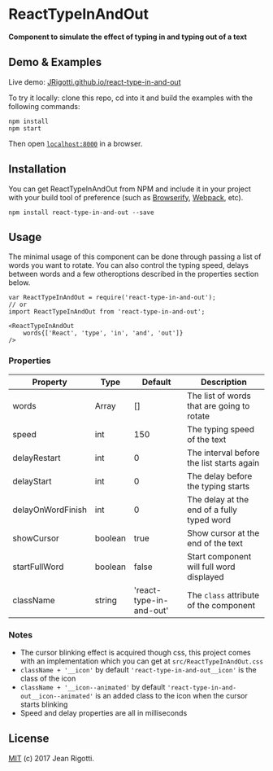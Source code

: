 # ReactTypeInAndOut

__Component to simulate the effect of typing in and typing out of a text__


## Demo & Examples

Live demo: [JRigotti.github.io/react-type-in-and-out](http://JRigotti.github.io/react-type-in-and-out/)

To try it locally: clone this repo, cd into it and build the examples with the following commands:

```
npm install
npm start
```

Then open [`localhost:8000`](http://localhost:8000) in a browser.


## Installation

You can get ReactTypeInAndOut from NPM and include it in your project with your build tool of preference (such as [Browserify](http://browserify.org), [Webpack](http://webpack.github.io/), etc).

```
npm install react-type-in-and-out --save
```


## Usage

The minimal usage of this component can be done through passing a list of words you want to rotate. You can also control the typing speed, delays between words and a few otheroptions described in the properties section below.

```
var ReactTypeInAndOut = require('react-type-in-and-out');
// or
import ReactTypeInAndOut from 'react-type-in-and-out';

<ReactTypeInAndOut
    words{['React', 'type', 'in', 'and', 'out']}
/>
```

### Properties

| Property          | Type    | Default                 | Description                                |
|-------------------|---------|-------------------------|--------------------------------------------|
| words             | Array   | []                      | The list of words that are going to rotate |
| speed             | int     | 150                     | The typing speed of the text               |
| delayRestart      | int     | 0                       | The interval before the list starts again  |
| delayStart        | int     | 0                       | The delay before the typing starts         |
| delayOnWordFinish | int     | 0                       | The delay at the end of a fully typed word |
| showCursor        | boolean | true                    | Show cursor at the end of the text         |
| startFullWord     | boolean | false                   | Start component will full word displayed   |
| className         | string  | 'react-type-in-and-out' | The `class` attribute of the component     |


### Notes

* The cursor blinking effect is acquired though css, this project comes with an implementation which you can get at `src/ReactTypeInAndOut.css`
* `className + '__icon'` by default `'react-type-in-and-out__icon'` is the class of the icon
* `className + '__icon--animated'` by default `'react-type-in-and-out__icon--animated'` is an added class to the icon when the cursor starts blinking
* Speed and delay properties are all in milliseconds

## License

[MIT](./LICENSE) (c) 2017 Jean Rigotti.
